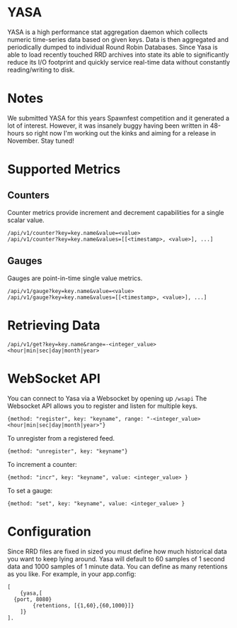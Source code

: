 YASA
====

YASA is a high performance stat aggregation daemon which collects numeric
time-series data based on given keys.  Data is then aggregated and periodically
dumped to individual Round Robin Databases. Since Yasa is able to load recently
touched RRD archives into state its able to significantly reduce its I/O
footprint and quickly service real-time data without constantly reading/writing to disk.

Notes
=====

We submitted YASA for this years Spawnfest competition and it generated
a lot of interest. However, it was insanely buggy having been written in 48-hours
so right now I'm working out the kinks and aiming for a release in November.
Stay tuned!

Supported Metrics
=================

Counters
--------

Counter metrics provide increment and decrement capabilities for a single scalar value.

    /api/v1/counter?key=key.name&value=<value>
    /api/v1/counter?key=key.name&values=[[<timestamp>, <value>], ...]

Gauges
------

Gauges are point-in-time single value metrics.

    /api/v1/gauge?key=key.name&value=<value>
    /api/v1/gauge?key=key.name&values=[[<timestamp>, <value>], ...]

Retrieving Data
===============

    /api/v1/get?key=key.name&range=-<integer_value><hour|min|sec|day|month|year>

WebSocket API
=============

You can connect to Yasa via a Websocket by opening up `/wsapi`
The Websocket API allows you to register and listen for multiple keys.

	{method: "register", key: "keyname", range: "-<integer_value><hour|min|sec|day|month|year>"}

To unregister from a registered feed.

	{method: "unregister", key: "keyname"}

To increment a counter:

	{method: "incr", key: "keyname", value: <integer_value> }

To set a gauge:

	{method: "set", key: "keyname", value: <integer_value> }

Configuration
=============

Since RRD files are fixed in sized you must define how much historical data you want to keep lying around.
Yasa will default to 60 samples of 1 second data and 1000 samples of 1 minute data. You can define as
many retentions as you like. For example, in your app.config:

	[
		{yasa,[
      {port, 8080}
			{retentions, [{1,60},{60,1000}]}
		]}
    ].
